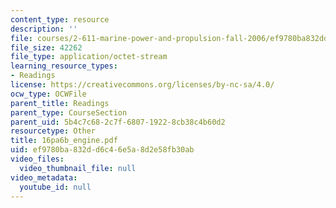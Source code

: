 ```yaml
---
content_type: resource
description: ''
file: courses/2-611-marine-power-and-propulsion-fall-2006/ef9780ba832dd6c46e5a8d2e58fb30ab_16pa6B_engine.pdf
file_size: 42262
file_type: application/octet-stream
learning_resource_types:
- Readings
license: https://creativecommons.org/licenses/by-nc-sa/4.0/
ocw_type: OCWFile
parent_title: Readings
parent_type: CourseSection
parent_uid: 5b4c7c68-2c7f-6807-1922-8cb38c4b60d2
resourcetype: Other
title: 16pa6b_engine.pdf
uid: ef9780ba-832d-d6c4-6e5a-8d2e58fb30ab
video_files:
  video_thumbnail_file: null
video_metadata:
  youtube_id: null
---
```

